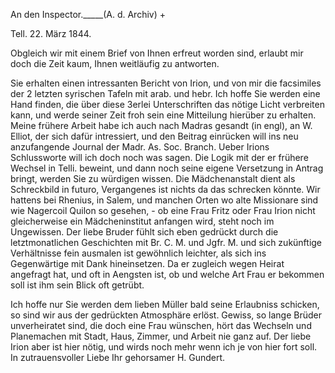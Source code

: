 An den Inspector._____(A. d. Archiv) +

 Tell. 22. März 1844.

Obgleich wir mit einem Brief von Ihnen erfreut worden sind, erlaubt mir doch die Zeit kaum, Ihnen weitläufig zu antworten.

Sie erhalten einen intressanten Bericht von Irion, und von mir die facsimiles der 2 letzten syrischen Tafeln mit arab. und hebr. Ich hoffe Sie werden eine Hand finden, die über diese 3erlei Unterschriften das nötige Licht verbreiten kann, und werde seiner Zeit froh sein eine Mitteilung hierüber zu erhalten. Meine frühere Arbeit habe ich auch nach Madras gesandt (in engl), an W. Elliot, der sich dafür intressiert, und den Beitrag einrücken will ins neu anzufangende Journal der Madr. As. Soc. Branch. 
Ueber Irions Schlussworte will ich doch noch was sagen. Die Logik mit der er frühere Wechsel in Telli. beweint, und dann noch seine eigene Versetzung in Antrag bringt, werden Sie zu würdigen wissen. Die Mädchenanstalt dient als Schreckbild in futuro, Vergangenes ist nichts da das schrecken könnte. Wir hattens bei Rhenius, in Salem, und manchen Orten wo alte Missionare sind wie Nagercoil Quilon so gesehen, - ob eine Frau Fritz oder Frau Irion nicht gleicherweise ein Mädcheninstitut anfangen wird, steht noch im Ungewissen. Der liebe Bruder fühlt sich eben gedrückt durch die letztmonatlichen Geschichten mit Br. C. M. und Jgfr. M. und sich zukünftige Verhältnisse fein ausmalen ist gewöhnlich leichter, als sich ins Gegenwärtige mit Dank hineinsetzen. Da er zugleich wegen Heirat angefragt hat, und oft in Aengsten ist, ob und welche Art Frau er bekommen soll ist ihm sein Blick oft getrübt.

Ich hoffe nur Sie werden dem lieben Müller bald seine Erlaubniss schicken, so sind wir aus der gedrückten Atmosphäre erlöst. Gewiss, so lange Brüder unverheiratet sind, die doch eine Frau wünschen, hört das Wechseln und Planemachen mit Stadt, Haus, Zimmer, und Arbeit nie ganz auf. Der liebe Irion aber ist hier nötig, und wirds noch mehr wenn ich je von hier fort soll. 
 In zutrauensvoller Liebe
 Ihr gehorsamer
 H. Gundert.
